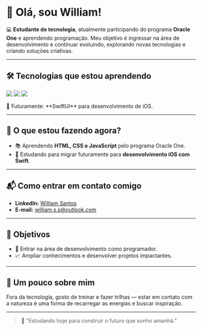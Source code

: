 # 👋 Olá, sou William!

💻 **Estudante de tecnologia**, atualmente participando do programa **Oracle One** e aprendendo programação. Meu objetivo é ingressar na área de desenvolvimento e continuar evoluindo, explorando novas tecnologias e criando soluções criativas.  

---

## 🛠️ Tecnologias que estou aprendendo
<div>
  <img src="https://img.shields.io/badge/HTML-239120?style=for-the-badge&logo=html5&logoColor=white">
  <img src="https://img.shields.io/badge/CSS-1572B6?style=for-the-badge&logo=css3&logoColor=white">
  <img src="https://img.shields.io/badge/JavaScript-F7DF1E?style=for-the-badge&logo=javascript&logoColor=black">
</div>
<p>🎯 Futuramente: **SwiftUI** para desenvolvimento de iOS.</p>

---

## 🌱 O que estou fazendo agora?
- 📚 Aprendendo **HTML, CSS e JavaScript** pelo programa Oracle One.  
- 🎯 Estudando para migrar futuramente para **desenvolvimento iOS com Swift**.  

---

## 📬 Como entrar em contato comigo
- **LinkedIn:** [William Santos](https://www.linkedin.com/in/william-s-s/)  
- **E-mail:** william.s.s@outlook.com  

---

## 🎯 Objetivos
- 🚀 Entrar na área de desenvolvimento como programador.  
- 📈 Ampliar conhecimentos e desenvolver projetos impactantes.  

---

## 🌟 Um pouco sobre mim
Fora da tecnologia, gosto de treinar e fazer trilhas — estar em contato com a natureza é uma forma de recarregar as energias e buscar inspiração.  

---

> 🌟 "Estudando hoje para construir o futuro que sonho amanhã."
